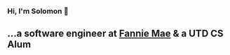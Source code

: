 ### Hi, I'm Solomon 👋

## ...a software engineer at [Fannie Mae](https://www.fanniemae.com/) & a UTD CS Alum
